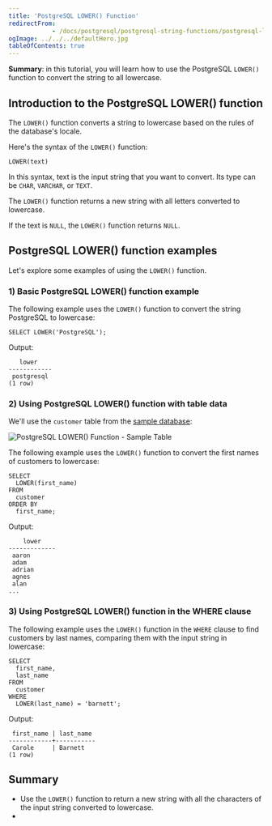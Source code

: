 ```yaml
---
title: 'PostgreSQL LOWER() Function'
redirectFrom: 
            - /docs/postgresql/postgresql-string-functions/postgresql-lower/
ogImage: ../../../defaultHero.jpg
tableOfContents: true
---
```


**Summary**: in this tutorial, you will learn how to use the PostgreSQL `LOWER()` function to convert the string to all lowercase.



## Introduction to the PostgreSQL LOWER() function



The `LOWER()` function converts a string to lowercase based on the rules of the database's locale.



Here's the syntax of the `LOWER()` function:



```
LOWER(text)
```



In this syntax, text is the input string that you want to convert. Its type can be `CHAR`, `VARCHAR`, or `TEXT`.



The `LOWER()` function returns a new string with all letters converted to lowercase.



If the text is `NULL`, the `LOWER()` function returns `NULL`.



## PostgreSQL LOWER() function examples



Let's explore some examples of using the `LOWER()` function.



### 1) Basic PostgreSQL LOWER() function example



The following example uses the `LOWER()` function to convert the string PostgreSQL to lowercase:



```
SELECT LOWER('PostgreSQL');
```



Output:



```
   lower
------------
 postgresql
(1 row)
```



### 2) Using PostgreSQL LOWER() function with table data



We'll use the `customer` table from the [sample database](https://www.postgresqltutorial.com/postgresql-getting-started/postgresql-sample-database/):



![PostgreSQL LOWER() Function - Sample Table ](https://www.postgresqltutorial.com/wp-content/uploads/2019/05/customer.png)



The following example uses the `LOWER()` function to convert the first names of customers to lowercase:



```
SELECT
  LOWER(first_name)
FROM
  customer
ORDER BY
  first_name;
```



Output:



```
    lower
-------------
 aaron
 adam
 adrian
 agnes
 alan
...
```



### 3) Using PostgreSQL LOWER() function in the WHERE clause



The following example uses the `LOWER()` function in the `WHERE` clause to find customers by last names, comparing them with the input string in lowercase:



```
SELECT
  first_name,
  last_name
FROM
  customer
WHERE
  LOWER(last_name) = 'barnett';
```



Output:



```
 first_name | last_name
------------+-----------
 Carole     | Barnett
(1 row)
```



## Summary



- Use the `LOWER()` function to return a new string with all the characters of the input string converted to lowercase.
- 
